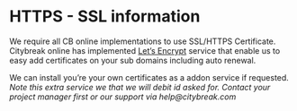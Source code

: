 # HTTPS - SSL information

We require all CB online implementations to use SSL/HTTPS Certificate.
Citybreak online has implemented [Let’s Encrypt](https://letsencrypt.org) service that enable us to easy add certificates on your sub domains including auto renewal.

We can install you’re your own certificates as a addon service if requested.
_Note this extra service we that we will debit id asked for.
Contact your project manager first or our support via help@citybreak.com_
